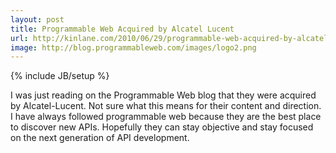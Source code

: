```yaml
---
layout: post
title: Programmable Web Acquired by Alcatel Lucent
url: http://kinlane.com/2010/06/29/programmable-web-acquired-by-alcatel-lucent/
image: http://blog.programmableweb.com/images/logo2.png
---
```

{% include JB/setup %}
<p>
     I was just reading on the Programmable Web blog that they were acquired by Alcatel-Lucent. Not sure what this means for their content and direction. I have always followed programmable web because they are the best place to discover new APIs. Hopefully they can stay objective and stay focused on the next generation of API development.
</p>